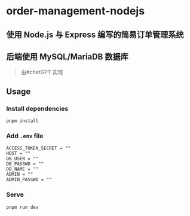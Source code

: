 # order-management-nodejs

## 使用 Node.js 与 Express 编写的简易订单管理系统

## 后端使用 MySQL/MariaDB 数据库

> 由#chatGPT 实现

## Usage

### Install dependencies

```shell
pnpm install
```

### Add `.env` file

```plaintext
ACCESS_TOKEN_SECRET = ""
HOST = ""
DB_USER = ""
DB_PASSWD = ""
DB_NAME = ""
ADMIN = ""
ADMIN_PASSWD = ""
```

### Serve

```shell
pnpm run dev
```
